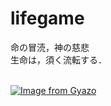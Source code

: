 # lifegame  
 命の冒涜，神の慈悲</br>
 生命は，須く流転する．</br></br>
 
 [![Image from Gyazo](https://i.gyazo.com/af3c3169de967a9e17e78f33954ebbd2.png)](https://gyazo.com/af3c3169de967a9e17e78f33954ebbd2)
